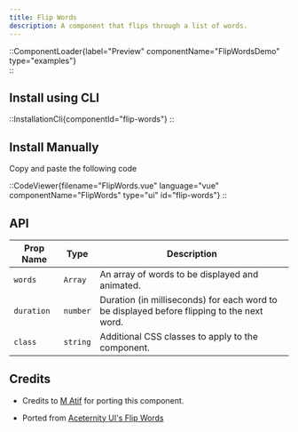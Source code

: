 ```yaml
---
title: Flip Words
description: A component that flips through a list of words.
---
```


::ComponentLoader{label="Preview" componentName="FlipWordsDemo" type="examples"}  
::

## Install using CLI

::InstallationCli{componentId="flip-words"}
::

## Install Manually

Copy and paste the following code

::CodeViewer{filename="FlipWords.vue" language="vue" componentName="FlipWords" type="ui" id="flip-words"}
::

## API

| Prop Name  | Type     | Description                                                                                |
| ---------- | -------- | ------------------------------------------------------------------------------------------ |
| `words`    | `Array`  | An array of words to be displayed and animated.                                            |
| `duration` | `number` | Duration (in milliseconds) for each word to be displayed before flipping to the next word. |
| `class`    | `string` | Additional CSS classes to apply to the component.                                          |

## Credits

- Credits to [M Atif](https://github.com/atif0075) for porting this component.

- Ported from [Aceternity UI's Flip Words](https://ui.aceternity.com/components/flip-words)
